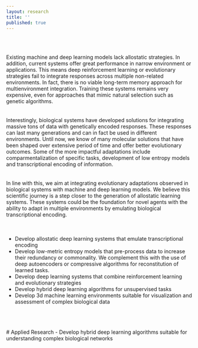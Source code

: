 ```yaml
---
layout: research
title: ''
published: true
---
```

<meta name="viewport" content="width=device-width, initial-scale=1.0">

<br>

<br>

Existing machine and deep learning models lack allostatic strategies. In addition, current systems offer great performance in narrow environment or applications. This means deep reinforcement learning or evolutionary strategies fail to integrate responses across multiple non-related environments. In fact, there is no viable long-term memory approach for multienvironment integration. Training these systems remains very expensive, even for approaches that mimic natural selection such as genetic algorithms. 
<br>
<br>
<br>
Interestingly, biological systems have developed solutions for integrating massive tons of data with genetically encoded responses. These responses can last many generations and can in fact be used in  different environments. Until now, we know of many molecular solutions that have been shaped over extensive period of time and offer better evolutionary outcomes. Some of the more impactful adaptations include comparmentalization of specific tasks, development of low entropy models and transcriptional encoding of information. 
  <br>
  <br>
  <br>
In line with this, we aim at integrating evolutionary adaptations observed in biological systems with machine and deep learning models. We believe this scientific journey is a step closer to the generation of allostatic learning systems. These systems could be the foundation for novel agents with the ability to adapt in multiple environments by emulating biological transcriptional encoding. 
<br>
  <br>
  <br>

- Develop allostatic deep learning systems that emulate transcriptional encoding
- Develop low-metric entropy models that pre-process data to increase their redundancy or commonality. We complement this with the use of deep autoencoders or compressive algorithms for reconstitution of learned tasks.
- Develop deep learning systems that combine reinforcement learning and evolutionary strategies
- Develop hybrid deep learning algorithms for unsupervised tasks
- Develop 3d machine learning environments suitable for visualization and assessment of complex biological data
<br>
  <br>
  <br>
# Applied Research 
- Develop hybrid deep learning algorithms suitable for understanding complex biological networks
